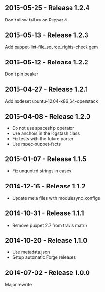## 2015-05-25 - Release 1.2.4

Don't allow failure on Puppet 4

## 2015-05-13 - Release 1.2.3

Add puppet-lint-file_source_rights-check gem

## 2015-05-12 - Release 1.2.2

Don't pin beaker

## 2015-04-27 - Release 1.2.1

Add nodeset ubuntu-12.04-x86_64-openstack

## 2015-04-08 - Release 1.2.0

- Do not use spaceship operator
- Use anchors in the logstash class
- Fix tests with the future parser
- Use rspec-puppet-facts

## 2015-01-07 - Release 1.1.5

- Fix unquoted strings in cases

## 2014-12-16 - Release 1.1.2

- Update meta files with modulesync_configs

## 2014-10-31 - Release 1.1.1

- Remove puppet 2.7 from travis matrix

## 2014-10-20 - Release 1.1.0

- Use metadata.json
- Setup automatic Forge releases

## 2014-07-02 - Release 1.0.0

Major rewrite
